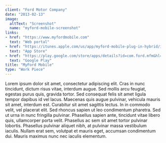 ```yaml
---
client: "Ford Motor Company"
date: "2013-02-13"
image:
  altText: "Screenshot"
  name: "myford-mobile-screenshot"
links:
- href: "https://www.myfordmobile.com"
  text: "Web portal"
- href: "https://itunes.apple.com/us/app/myford-mobile-plug-in-hybrid/id599142823?mt=8"
  text: "App Store"
- href: "https://play.google.com/store/apps/details?id=com.ford.mfm&hl=en"
  text: "Google Play"
title: "MyFord Mobile"
type: "Work Piece"
---
```


Lorem ipsum dolor sit amet, consectetur adipiscing elit. Cras in nunc tincidunt, dictum risus vitae, interdum augue. Sed mollis arcu feugiat, egestas purus quis, gravida tortor. Sed consequat felis sit amet ligula tempor dapibus id vel lacus. Maecenas quis augue pulvinar, vehicula mauris sit amet, interdum est. Curabitur sit amet sagittis lectus. In in commodo velit, vel placerat elit. Sed rhoncus sapien ut leo condimentum pharetra. Sed ut urna in nunc fringilla pulvinar. Phasellus sapien ante, tincidunt vitae libero quis, ullamcorper porta velit. Phasellus ac sem sit amet tortor pulvinar lobortis. Phasellus pulvinar aliquet nibh, at pulvinar massa vestibulum iaculis. Nullam erat sem, volutpat et mauris eget, accumsan condimentum dui. Mauris maximus nunc nec iaculis elementum.
